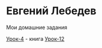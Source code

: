 # Евгений Лебедев
Мои домашние задания

[Урок-4](https://codepen.io/Evgen50/pen/OxNvge) - книга
[Урок-12](https://bro50.github.io/lesson_12/)
